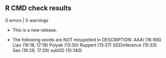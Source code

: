 ## R CMD check results

0 errors | 0 warnings

* This is a new release.

* The following words are NOT misspelled in DESCRIPTION:
    AAAI (16:166)
    Liao (16:18, 17:19)
    Polyak (13:30)
    Ruppert (13:37)
    SGDinference (15:33)
    Seo (16:28, 17:29)
    subGD (10:140)
